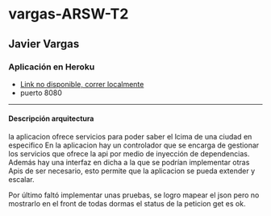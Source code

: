 # vargas-ARSW-T2
## Javier Vargas
### Aplicación en Heroku
 - [Link no disponible, correr localmente]()
 - puerto 8080
---
#### Descripción arquitectura
la aplicacion ofrece servicios para poder saber el lcima de una ciudad en especifico
En la aplicacion hay un controlador que se encarga de gestionar los servicios que ofrece la api por medio de inyección de dependencias. 
Además hay una interfaz en dicha a la que se podrían implementar otras Apis de ser necesario, 
esto permite que la aplicacion se pueda extender y escalar.

Por último faltó implementar unas pruebas, se logro mapear el json pero no mostrarlo en el front de todas dormas el status de la peticion get es ok.
